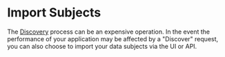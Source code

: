 # Import Subjects

The [Discovery](Discovery.md) process can be an expensive operation.  In the event the performance of your application may be affected by a "Discover" request, you can also choose to import your data subjects via the UI or API.

